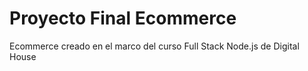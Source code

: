 # Proyecto Final Ecommerce
 Ecommerce creado en el marco del curso Full Stack Node.js de Digital House
